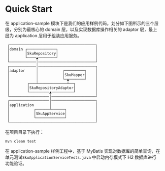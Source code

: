 # Quick Start

在 application-sample 模块下是我们的应用样例代码，划分如下图所示的三个层级，分别为最核心的 domain 层，以及实现数据库操作相关的 adaptor 层，最上层为 application 层用于组装应用服务。


```
 ┌───────────────────────────────────────┐ 
 │domain ┌─────────────┐                 │ 
 │       │SkuRepository│                 │ 
 │       └────▲────────┘                 │ 
 └────────────│──────────────────────────┘ 
 ┌────────────│──────────────────────────┐ 
 │adaptor     │           ┌─────────┐    │ 
 │            │           │SkuMapper│    │ 
 │            │           └─▲───────┘    │ 
 │        ┌───┴─────────────┴──┐         │ 
 │        │SkuRepositoryAdaptor│         │ 
 │        └─────────▲──────────┘         │ 
 └──────────────────│────────────────────┘ 
 ┌──────────────────│────────────────────┐ 
 │application       │                    │ 
 │           ┌──────┴──────┐             │ 
 │           │SkuAppService│             │ 
 │           └─────────────┘             │ 
 └───────────────────────────────────────┘                                   
```

在项目目录下执行：

```shell
mvn clean test
```

在 application-sample 样例工程中，基于 MyBatis 实现对数据库的简单查询，在单元测试`SkuApplicationServiceTests.java` 中启动内存模式下 H2 数据库进行功能验证。